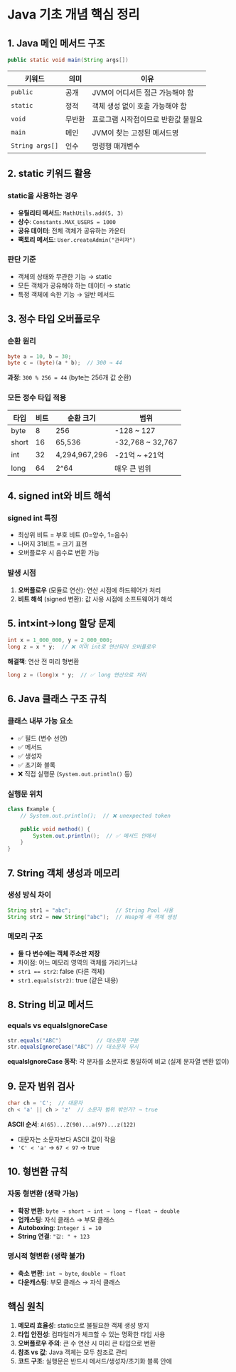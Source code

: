 # Java 기초 개념 핵심 정리

## 1. Java 메인 메서드 구조

```java
public static void main(String args[])
```

| 키워드 | 의미 | 이유 |
|--------|------|------|
| `public` | 공개 | JVM이 어디서든 접근 가능해야 함 |
| `static` | 정적 | 객체 생성 없이 호출 가능해야 함 |
| `void` | 무반환 | 프로그램 시작점이므로 반환값 불필요 |
| `main` | 메인 | JVM이 찾는 고정된 메서드명 |
| `String args[]` | 인수 | 명령행 매개변수 |

## 2. static 키워드 활용

### static을 사용하는 경우
- **유틸리티 메서드**: `MathUtils.add(5, 3)`
- **상수**: `Constants.MAX_USERS = 1000`
- **공유 데이터**: 전체 객체가 공유하는 카운터
- **팩토리 메서드**: `User.createAdmin("관리자")`

### 판단 기준
- 객체의 상태와 무관한 기능 → static
- 모든 객체가 공유해야 하는 데이터 → static
- 특정 객체에 속한 기능 → 일반 메서드

## 3. 정수 타입 오버플로우

### 순환 원리
```java
byte a = 10, b = 30;
byte c = (byte)(a * b);  // 300 → 44
```

**과정**: `300 % 256 = 44` (byte는 256개 값 순환)

### 모든 정수 타입 적용
| 타입 | 비트 | 순환 크기 | 범위 |
|------|------|-----------|------|
| byte | 8 | 256 | -128 ~ 127 |
| short | 16 | 65,536 | -32,768 ~ 32,767 |
| int | 32 | 4,294,967,296 | -21억 ~ +21억 |
| long | 64 | 2^64 | 매우 큰 범위 |

## 4. signed int와 비트 해석

### signed int 특징
- 최상위 비트 = 부호 비트 (0=양수, 1=음수)
- 나머지 31비트 = 크기 표현
- 오버플로우 시 음수로 변환 가능

### 발생 시점
1. **오버플로우** (모듈로 연산): 연산 시점에 하드웨어가 처리
2. **비트 해석** (signed 변환): 값 사용 시점에 소프트웨어가 해석

## 5. int×int→long 할당 문제

```java
int x = 1_000_000, y = 2_000_000;
long z = x * y;  // ❌ 이미 int로 연산되어 오버플로우
```

**해결책**: 연산 전 미리 형변환
```java
long z = (long)x * y;  // ✅ long 연산으로 처리
```

## 6. Java 클래스 구조 규칙

### 클래스 내부 가능 요소
- ✅ 필드 (변수 선언)
- ✅ 메서드
- ✅ 생성자
- ✅ 초기화 블록
- ❌ 직접 실행문 (`System.out.println()` 등)

### 실행문 위치
```java
class Example {
    // System.out.println();  // ❌ unexpected token
    
    public void method() {
        System.out.println();  // ✅ 메서드 안에서
    }
}
```

## 7. String 객체 생성과 메모리

### 생성 방식 차이
```java
String str1 = "abc";              // String Pool 사용
String str2 = new String("abc");  // Heap에 새 객체 생성
```

### 메모리 구조
- **둘 다 변수에는 객체 주소만 저장**
- 차이점: 어느 메모리 영역의 객체를 가리키느냐
- `str1 == str2`: false (다른 객체)
- `str1.equals(str2)`: true (같은 내용)

## 8. String 비교 메서드

### equals vs equalsIgnoreCase
```java
str.equals("ABC")           // 대소문자 구분
str.equalsIgnoreCase("ABC") // 대소문자 무시
```

**equalsIgnoreCase 동작**: 각 문자를 소문자로 통일하여 비교 (실제 문자열 변환 없이)

## 9. 문자 범위 검사

```java
char ch = 'C';  // 대문자
ch < 'a' || ch > 'z'  // 소문자 범위 밖인가? → true
```

**ASCII 순서**: `A(65)...Z(90)...a(97)...z(122)`
- 대문자는 소문자보다 ASCII 값이 작음
- `'C' < 'a'` → `67 < 97` → true

## 10. 형변환 규칙

### 자동 형변환 (생략 가능)
- **확장 변환**: `byte → short → int → long → float → double`
- **업캐스팅**: 자식 클래스 → 부모 클래스
- **Autoboxing**: `Integer i = 10`
- **String 연결**: `"값: " + 123`

### 명시적 형변환 (생략 불가)
- **축소 변환**: `int → byte`, `double → float`
- **다운캐스팅**: 부모 클래스 → 자식 클래스

## 핵심 원칙

1. **메모리 효율성**: static으로 불필요한 객체 생성 방지
2. **타입 안전성**: 컴파일러가 체크할 수 있는 명확한 타입 사용
3. **오버플로우 주의**: 큰 수 연산 시 미리 큰 타입으로 변환
4. **참조 vs 값**: Java 객체는 모두 참조로 관리
5. **코드 구조**: 실행문은 반드시 메서드/생성자/초기화 블록 안에